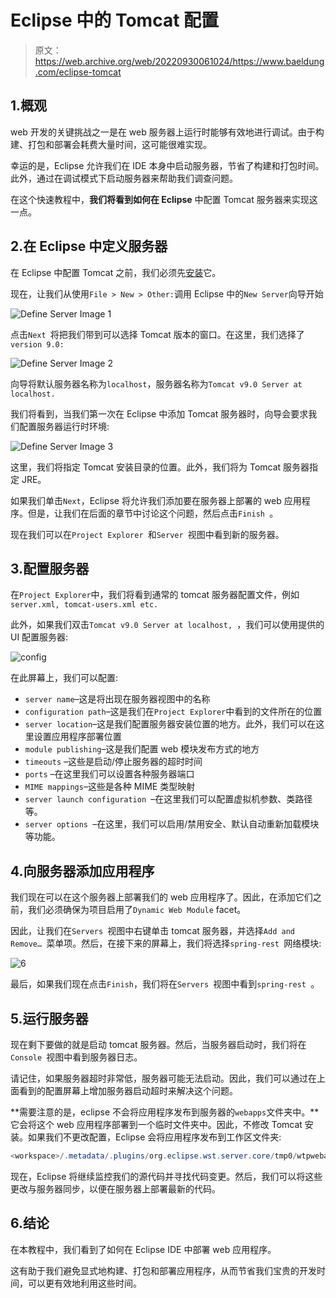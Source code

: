 # Eclipse 中的 Tomcat 配置

> 原文：<https://web.archive.org/web/20220930061024/https://www.baeldung.com/eclipse-tomcat>

## 1.概观

web 开发的关键挑战之一是在 web 服务器上运行时能够有效地进行调试。由于构建、打包和部署会耗费大量时间，这可能很难实现。

幸运的是，Eclipse 允许我们在 IDE 本身中启动服务器，节省了构建和打包时间。此外，通过在调试模式下启动服务器来帮助我们调查问题。

在这个快速教程中，**我们将看到如何在 Eclipse** 中配置 Tomcat 服务器来实现这一点。

## 2.在 Eclipse 中定义服务器

在 Eclipse 中配置 Tomcat 之前，我们必须先[安装](https://web.archive.org/web/20221129020407/https://tomcat.apache.org/)它。

现在，让我们从使用`File > New > Other:`调用 Eclipse 中的`New Server`向导开始

![Define Server Image 1](img/a8e81915c458e9f3411fb9c52010fe9e.png)

点击`Next `将把我们带到可以选择 Tomcat 版本的窗口。在这里，我们选择了`version 9.0:`

![Define Server Image 2](img/fec1f32ea5eb8cdcb8a172dba6a3caf7.png)

向导将默认服务器名称为`localhost`，服务器名称为`Tomcat v9.0 Server at localhost. `

我们将看到，当我们第一次在 Eclipse 中添加 Tomcat 服务器时，向导会要求我们配置服务器运行时环境:

![Define Server Image 3](img/704b2fa25a7bade4aa19556b9b8f486b.png)

这里，我们将指定 Tomcat 安装目录的位置。此外，我们将为 Tomcat 服务器指定 JRE。

如果我们单击`Next`，Eclipse 将允许我们添加要在服务器上部署的 web 应用程序。但是，让我们在后面的章节中讨论这个问题，然后点击`Finish `。

现在我们可以在`Project Explorer `和`Server `视图中看到新的服务器。

## 3.配置服务器

在`Project Explorer`中，我们将看到通常的 tomcat 服务器配置文件，例如`server.xml, tomcat-users.xml etc.`

此外，如果我们双击`Tomcat v9.0 Server at localhost, `，我们可以使用提供的 UI 配置服务器:

![config](img/aec6af05dda5e53ede3eb96609173115.png)

在此屏幕上，我们可以配置:

*   `server name`–这是将出现在服务器视图中的名称
*   `configuration path`–这是我们在`Project Explorer`中看到的文件所在的位置
*   `server location`–这是我们配置服务器安装位置的地方。此外，我们可以在这里设置应用程序部署位置
*   `module publishing`–这是我们配置 web 模块发布方式的地方
*   `timeouts` –这些是启动/停止服务器的超时时间
*   `ports` –在这里我们可以设置各种服务器端口
*   `MIME mappings`–这些是各种 MIME 类型映射
*   `server launch configuration `–在这里我们可以配置虚拟机参数、类路径等。
*   `server options `–在这里，我们可以启用/禁用安全、默认自动重新加载模块等功能。

## 4.向服务器添加应用程序

我们现在可以在这个服务器上部署我们的 web 应用程序了。因此，在添加它们之前，我们必须确保为项目启用了`Dynamic Web Module` facet。

因此，让我们在`Servers `视图中右键单击 tomcat 服务器，并选择`Add and Remove… `菜单项。然后，在接下来的屏幕上，我们将选择`spring-rest `网络模块:

![6](img/c7c0276a5ddd5166d7baa45748686c12.png)

最后，如果我们现在点击`Finish`，我们将在`Servers `视图中看到`spring-rest `。

## 5.运行服务器

现在剩下要做的就是启动 tomcat 服务器。然后，当服务器启动时，我们将在`Console `视图中看到服务器日志。

请记住，如果服务器超时非常低，服务器可能无法启动。因此，我们可以通过在上面看到的配置屏幕上增加服务器启动超时来解决这个问题。

**需要注意的是，eclipse 不会将应用程序发布到服务器的``webapps``文件夹中。**它会将这个 web 应用程序部署到一个临时文件夹中。因此，不修改 Tomcat 安装。如果我们不更改配置，Eclipse 会将应用程序发布到工作区文件夹:

```java
<workspace>/.metadata/.plugins/org.eclipse.wst.server.core/tmp0/wtpwebapps
```

现在，Eclipse 将继续监控我们的源代码并寻找代码变更。然后，我们可以将这些更改与服务器同步，以便在服务器上部署最新的代码。

## 6.结论

在本教程中，我们看到了如何在 Eclipse IDE 中部署 web 应用程序。

这有助于我们避免显式地构建、打包和部署应用程序，从而节省我们宝贵的开发时间，可以更有效地利用这些时间。